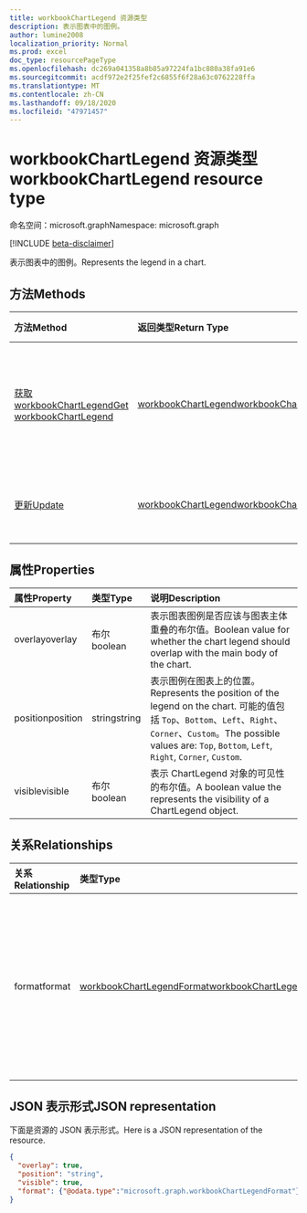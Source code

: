 ```yaml
---
title: workbookChartLegend 资源类型
description: 表示图表中的图例。
author: lumine2008
localization_priority: Normal
ms.prod: excel
doc_type: resourcePageType
ms.openlocfilehash: dc269a041358a8b85a97224fa1bc880a38fa91e6
ms.sourcegitcommit: acdf972e2f25fef2c6855f6f28a63c0762228ffa
ms.translationtype: MT
ms.contentlocale: zh-CN
ms.lasthandoff: 09/18/2020
ms.locfileid: "47971457"
---
```

# <a name="workbookchartlegend-resource-type"></a><span data-ttu-id="8ae84-103">workbookChartLegend 资源类型</span><span class="sxs-lookup"><span data-stu-id="8ae84-103">workbookChartLegend resource type</span></span>

<span data-ttu-id="8ae84-104">命名空间：microsoft.graph</span><span class="sxs-lookup"><span data-stu-id="8ae84-104">Namespace: microsoft.graph</span></span>

[!INCLUDE [beta-disclaimer](../../includes/beta-disclaimer.md)]

<span data-ttu-id="8ae84-105">表示图表中的图例。</span><span class="sxs-lookup"><span data-stu-id="8ae84-105">Represents the legend in a chart.</span></span>

## <a name="methods"></a><span data-ttu-id="8ae84-106">方法</span><span class="sxs-lookup"><span data-stu-id="8ae84-106">Methods</span></span>

| <span data-ttu-id="8ae84-107">方法</span><span class="sxs-lookup"><span data-stu-id="8ae84-107">Method</span></span>           | <span data-ttu-id="8ae84-108">返回类型</span><span class="sxs-lookup"><span data-stu-id="8ae84-108">Return Type</span></span>    |<span data-ttu-id="8ae84-109">说明</span><span class="sxs-lookup"><span data-stu-id="8ae84-109">Description</span></span>|
|:---------------|:--------|:----------|
|[<span data-ttu-id="8ae84-110">获取 workbookChartLegend</span><span class="sxs-lookup"><span data-stu-id="8ae84-110">Get workbookChartLegend</span></span>](../api/chartlegend-get.md) | [<span data-ttu-id="8ae84-111">workbookChartLegend</span><span class="sxs-lookup"><span data-stu-id="8ae84-111">workbookChartLegend</span></span>](workbookchartlegend.md) |<span data-ttu-id="8ae84-112">读取 chartlegend 对象的属性和关系。</span><span class="sxs-lookup"><span data-stu-id="8ae84-112">Read properties and relationships of chartLegend object.</span></span>|
|[<span data-ttu-id="8ae84-113">更新</span><span class="sxs-lookup"><span data-stu-id="8ae84-113">Update</span></span>](../api/chartlegend-update.md) | [<span data-ttu-id="8ae84-114">workbookChartLegend</span><span class="sxs-lookup"><span data-stu-id="8ae84-114">workbookChartLegend</span></span>](workbookchartlegend.md) |<span data-ttu-id="8ae84-115">更新 chartlegend 对象。</span><span class="sxs-lookup"><span data-stu-id="8ae84-115">Update ChartLegend object.</span></span> |

## <a name="properties"></a><span data-ttu-id="8ae84-116">属性</span><span class="sxs-lookup"><span data-stu-id="8ae84-116">Properties</span></span>
| <span data-ttu-id="8ae84-117">属性</span><span class="sxs-lookup"><span data-stu-id="8ae84-117">Property</span></span>     | <span data-ttu-id="8ae84-118">类型</span><span class="sxs-lookup"><span data-stu-id="8ae84-118">Type</span></span>   |<span data-ttu-id="8ae84-119">说明</span><span class="sxs-lookup"><span data-stu-id="8ae84-119">Description</span></span>|
|:---------------|:--------|:----------|
|<span data-ttu-id="8ae84-120">overlay</span><span class="sxs-lookup"><span data-stu-id="8ae84-120">overlay</span></span>|<span data-ttu-id="8ae84-121">布尔</span><span class="sxs-lookup"><span data-stu-id="8ae84-121">boolean</span></span>|<span data-ttu-id="8ae84-122">表示图表图例是否应该与图表主体重叠的布尔值。</span><span class="sxs-lookup"><span data-stu-id="8ae84-122">Boolean value for whether the chart legend should overlap with the main body of the chart.</span></span>|
|<span data-ttu-id="8ae84-123">position</span><span class="sxs-lookup"><span data-stu-id="8ae84-123">position</span></span>|<span data-ttu-id="8ae84-124">string</span><span class="sxs-lookup"><span data-stu-id="8ae84-124">string</span></span>|<span data-ttu-id="8ae84-125">表示图例在图表上的位置。</span><span class="sxs-lookup"><span data-stu-id="8ae84-125">Represents the position of the legend on the chart.</span></span> <span data-ttu-id="8ae84-126">可能的值包括 `Top`、`Bottom`、`Left`、`Right`、`Corner`、`Custom`。</span><span class="sxs-lookup"><span data-stu-id="8ae84-126">The possible values are: `Top`, `Bottom`, `Left`, `Right`, `Corner`, `Custom`.</span></span>|
|<span data-ttu-id="8ae84-127">visible</span><span class="sxs-lookup"><span data-stu-id="8ae84-127">visible</span></span>|<span data-ttu-id="8ae84-128">布尔</span><span class="sxs-lookup"><span data-stu-id="8ae84-128">boolean</span></span>|<span data-ttu-id="8ae84-129">表示 ChartLegend 对象的可见性的布尔值。</span><span class="sxs-lookup"><span data-stu-id="8ae84-129">A boolean value the represents the visibility of a ChartLegend object.</span></span>|

## <a name="relationships"></a><span data-ttu-id="8ae84-130">关系</span><span class="sxs-lookup"><span data-stu-id="8ae84-130">Relationships</span></span>
| <span data-ttu-id="8ae84-131">关系</span><span class="sxs-lookup"><span data-stu-id="8ae84-131">Relationship</span></span> | <span data-ttu-id="8ae84-132">类型</span><span class="sxs-lookup"><span data-stu-id="8ae84-132">Type</span></span>   |<span data-ttu-id="8ae84-133">说明</span><span class="sxs-lookup"><span data-stu-id="8ae84-133">Description</span></span>|
|:---------------|:--------|:----------|
|<span data-ttu-id="8ae84-134">format</span><span class="sxs-lookup"><span data-stu-id="8ae84-134">format</span></span>|[<span data-ttu-id="8ae84-135">workbookChartLegendFormat</span><span class="sxs-lookup"><span data-stu-id="8ae84-135">workbookChartLegendFormat</span></span>](workbookchartlegendformat.md)|<span data-ttu-id="8ae84-136">表示图表图例的格式，包括填充和字体格式。</span><span class="sxs-lookup"><span data-stu-id="8ae84-136">Represents the formatting of a chart legend, which includes fill and font formatting.</span></span> <span data-ttu-id="8ae84-137">只读。</span><span class="sxs-lookup"><span data-stu-id="8ae84-137">Read-only.</span></span>|

## <a name="json-representation"></a><span data-ttu-id="8ae84-138">JSON 表示形式</span><span class="sxs-lookup"><span data-stu-id="8ae84-138">JSON representation</span></span>

<span data-ttu-id="8ae84-139">下面是资源的 JSON 表示形式。</span><span class="sxs-lookup"><span data-stu-id="8ae84-139">Here is a JSON representation of the resource.</span></span>

<!-- {
  "blockType": "resource",
  "baseType": "microsoft.graph.entity",
  "optionalProperties": [
    "format"        
  ],
  "@odata.type": "microsoft.graph.workbookChartLegend"
}-->

```json
{
  "overlay": true,
  "position": "string",
  "visible": true,
  "format": {"@odata.type":"microsoft.graph.workbookChartLegendFormat"}
}

```

<!-- uuid: 8fcb5dbc-d5aa-4681-8e31-b001d5168d79
2015-10-25 14:57:30 UTC -->
<!--
{
  "type": "#page.annotation",
  "description": "ChartLegend resource",
  "keywords": "",
  "section": "documentation",
  "tocPath": "",
  "suppressions": []
}
-->


